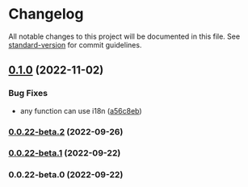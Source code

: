 # Changelog

All notable changes to this project will be documented in this file. See [standard-version](https://github.com/conventional-changelog/standard-version) for commit guidelines.

## [0.1.0](https://github.com/vocoWone/dot-i18n/compare/v0.0.22-beta.2...v0.1.0) (2022-11-02)


### Bug Fixes

* any function can use i18n ([a56c8eb](https://github.com/vocoWone/dot-i18n/commit/a56c8eb84b73178ce9b078d63f497ccba4a37f8b))

### [0.0.22-beta.2](https://github.com/vocoWone/dot-i18n/compare/v0.0.22-beta.1...v0.0.22-beta.2) (2022-09-26)

### [0.0.22-beta.1](https://github.com/vocoWone/dot-i18n/compare/v0.0.22-beta.0...v0.0.22-beta.1) (2022-09-22)

### 0.0.22-beta.0 (2022-09-22)
